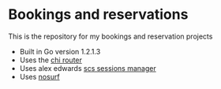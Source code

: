 # Bookings and reservations

This is the repository for my bookings and reservation projects

- Built in Go version 1.2.1.3
- Uses the [chi router](github.com/go-chi/chi/v5)
- Uses alex edwards [scs sessions manager](github.com/alexedwards/scs/v2)
- Uses [nosurf](github.com/justinas/nosurf)